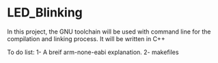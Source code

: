 
# LED_Blinking

In this project, the GNU toolchain will be used with command line for the compilation and linking process.
It will be written in C++


To do list:
  1- A breif arm-none-eabi explanation.
  2- makefiles
  
  
